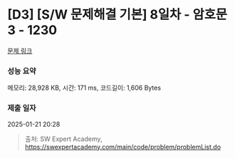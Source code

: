 # [D3] [S/W 문제해결 기본] 8일차 - 암호문3 - 1230 

[문제 링크](https://swexpertacademy.com/main/code/problem/problemDetail.do?contestProbId=AV14zIwqAHwCFAYD) 

### 성능 요약

메모리: 28,928 KB, 시간: 171 ms, 코드길이: 1,606 Bytes

### 제출 일자

2025-01-21 20:28



> 출처: SW Expert Academy, https://swexpertacademy.com/main/code/problem/problemList.do